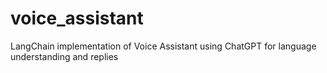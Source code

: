 # voice_assistant

LangChain implementation of Voice Assistant using ChatGPT for language understanding and replies
